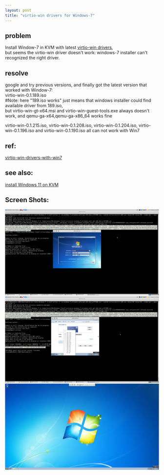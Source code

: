 ```yaml
---
layout: post
title: "virtio-win drivers for Windows-7"
---
```


## problem
Install Window-7 in KVM with latest [virtio-win drivers](https://fedorapeople.org/groups/virt/virtio-win/direct-downloads/archive-virtio/),  
but seems the virtio-win driver doesn't work: windows-7 installer can't recognized the right driver.

## resolve
google and try previous versions, and finally got the latest version that worked with Window-7:  
 virtio-win-0.1.189.iso  
  #Note: here "189.iso works" just means that windows installer could find available driver from 189.iso,  
   but virtio-win-gt-x64.msi and virtio-win-guest-tools.exe always doesn't work, and qemu-ga-x64,qemu-ga-x86_64 works fine

 virtio-win-0.1.215.iso, virtio-win-0.1.208.iso, virtio-win-0.1.204.iso, virtio-win-0.1.196.iso and virtio-win-0.1.190.iso all can not work with Win7  
 
## ref:
[virtio-win-drivers-with-win7](https://askubuntu.com/questions/1310440/using-virtio-win-drivers-with-win7-sp1-x64)  

## see also:
[install Windows 11 on KVM](https://tcler.github.io/2022/01/08/install-windows-11-on-KVM/)  

## Screen Shots:

![kiss-vm-win7-virtio](https://raw.githubusercontent.com/tcler/tcler.github.io/master/public/imgs/kiss-vm-win7-virtio/kiss-vm-win7-virtio.png)
![kiss-vm-win7-virtio-2](https://raw.githubusercontent.com/tcler/tcler.github.io/master/public/imgs/kiss-vm-win7-virtio/kiss-vm-win7-virtio-2.png)
![kiss-vm-win7-virtio-3](https://raw.githubusercontent.com/tcler/tcler.github.io/master/public/imgs/kiss-vm-win7-virtio/kiss-vm-win7-virtio-3.png)

